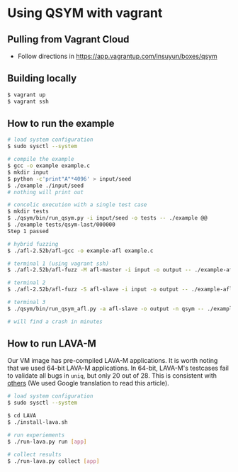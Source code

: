 Using QSYM with vagrant
=======================

Pulling from Vagrant Cloud
--------------------------
* Follow directions in https://app.vagrantup.com/insuyun/boxes/qsym

Building locally
----------------
```sh
$ vagrant up
$ vagrant ssh
```

How to run the example
----------------------
```sh
# load system configuration
$ sudo sysctl --system

# compile the example
$ gcc -o example example.c
$ mkdir input
$ python -c'print"A"*4096' > input/seed
$ ./example ./input/seed
# nothing will print out

# concolic execution with a single test case
$ mkdir tests
$ ./qsym/bin/run_qsym.py -i input/seed -o tests -- ./example @@
$ ./example tests/qsym-last/000000
Step 1 passed

# hybrid fuzzing
$ ./afl-2.52b/afl-gcc -o example-afl example.c

# terminal 1 (using vagrant ssh)
$ ./afl-2.52b/afl-fuzz -M afl-master -i input -o output -- ./example-afl @@

# terminal 2
$ ./afl-2.52b/afl-fuzz -S afl-slave -i input -o output -- ./example-afl @@

# terminal 3
$ ./qsym/bin/run_qsym_afl.py -a afl-slave -o output -n qsym -- ./example @@

# will find a crash in minutes
```

How to run LAVA-M
-----------------
Our VM image has pre-compiled LAVA-M applications. It is worth noting that we
used 64-bit LAVA-M applications. In 64-bit, LAVA-M's testcases fail to validate
all bugs in `uniq`, but only 20 out of 28. This is consistent with
[others](https://www.jianshu.com/p/31a048ccb2ad) (We used Google translation to
read this article).

```sh
# load system configuration
$ sudo sysctl --system

$ cd LAVA
$ ./install-lava.sh

# run experiements
$ ./run-lava.py run [app]

# collect results
$ ./run-lava.py collect [app]
```
